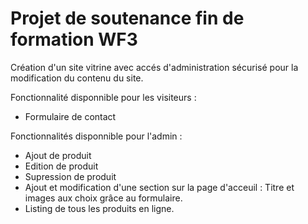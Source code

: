 # Projet de soutenance fin de formation WF3
Création d'un site vitrine avec accés d'administration sécurisé pour la modification du contenu du site.

Fonctionnalité disponnible pour les visiteurs :
- Formulaire de contact

Fonctionnalités disponnible pour l'admin :
- Ajout de produit
- Edition de produit
- Supression de produit
- Ajout et modification d'une section sur la page d'acceuil : Titre et images aux choix grâce au formulaire.
- Listing de tous les produits en ligne.
